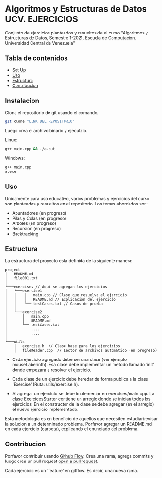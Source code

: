 # Algoritmos y Estructuras de Datos UCV. EJERCICIOS

Conjunto de ejercicios planteados y resueltos de el curso "Algoritmos y Estructuras de Datos, Semestre 1-2021, Escuela de Computacion. Universidad Central de Venezuela"

## Tabla de contenidos

- [Set Up](#instalacion)
- [Uso](#uso)
- [Estructura](#estructura)
- [Contribucion](#contribucion)

## Instalacion

Clona el repositorio de git usando el comando.

```sh
git clone "LINK DEL REPOSITORIO"
```

Luego crea el archivo binario y ejecutalo.

Linux:
```sh
g++ main.cpp && ./a.out
```

Windows:
```sh
g++ main.cpp
a.exe
```

## Uso

Unicamente para uso educativo, varios problemas y ejercicios del curso son planteados y resueltos en el repositorio. Los temas abordados son:
 
- Apuntadores (en progreso)
- Pilas y Colas (en progreso)
- Arboles (en progreso)
- Recursion (en progreso)
- Backtracking 

## Estructura

La estructura del proyecto esta definida de la siguiente manera:

```
project
│   README.md
│   file001.txt    
│
└───exercises // Aqui se agregan los ejercicios
│   └───exercise1
│   │    │   main.cpp // Clase que resuelve el ejercicio
│   │    │   README.md // Explicacion del ejercicio
│   │    └── testCases.txt // Casos de prueba
│   │
│   └───exercise2
│       │   main.cpp
│       │   README.md
│       └── testCases.txt
│  			....
│ 			....
│   
└───utils
    │   exercise.h  // Clase base para los ejercicios
    │   fileReader.cpp  // Lector de archivos automatico (en progreso)
```

- Cada ejercicio agregado debe ser una clase (ver ejemplo mouseLaberinth). Esa clase debe implementar un metodo llamado 'init' donde empezara a resolver el ejercicio.

- Cada clase de un ejercicio debe heredar de forma publica a la clase 'Exercise' (Ruta: utils/exercise.h).

- Al agregar un ejercicio se debe implementar en exercises/main.cpp. La clase ExercicesStarter contiene un arreglo donde se inician todos los ejercicios. En el constructor de la clase se debe agregar (en el arreglo) el nuevo ejercicio implementado.

Esta metodologia es en beneficio de aquellos que necesiten estudiar/revisar la solucion a un determinado problema. Porfavor agregar un README.md en cada ejercicio (carpeta), explicando el enunciado del problema.

## Contribucion

Porfavor contribuir usando [Github Flow](https://www.atlassian.com/es/git/tutorials/comparing-workflows/gitflow-workflow). Crea una rama, agrega commits y luego crea un pull request [open a pull request](https://github.com/Rcontre360/algorithm_viewer/compare/).

Cada ejercicio es un 'feature' en gitflow. Es decir, una nueva rama.
